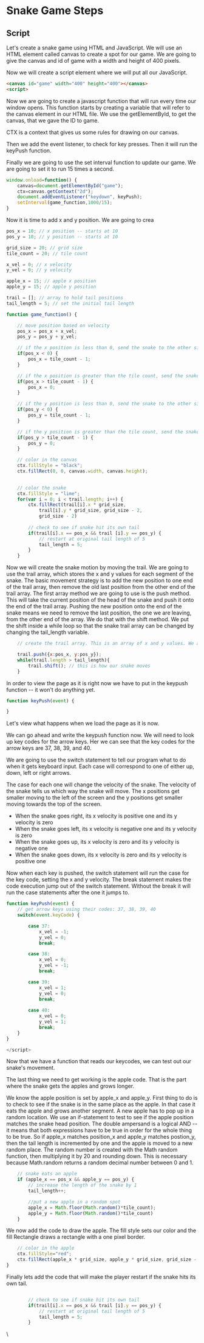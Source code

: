 # Snake Game Steps

## Script

Let's create a snake game using HTML and JavaScript. We will use an HTML element called canvas to create a spot for our game. We are going to give the canvas and id of game with a width and height of 400 pixels. 

Now we will create a script element where we will put all our JavaScript.

```html
<canvas id="game" width="400" height="400"></canvas>
<script>
```

Now we are going to create a javascript function that will run every time our window opens. This function starts by creating a variable that will refer to the canvas element in our HTML file. We use the getElementById, to get the canvas, that we gave the ID to game.

CTX is a context that gives us some rules for drawing on our canvas. 

Then we add the event listener, to check for key presses. Then it will run the keyPush function.

Finally we are going to use the set interval function to update our game. We are going to set it to run 15 times a second.

```javascript
window.onload=function() {
    canvas=document.getElementById("game");
    ctx=canvas.getContext("2d");
    document.addEventListener("keydown", keyPush);
    setInterval(game_function,1000/15);
}
```

Now it is time to add x and y position. We are going to crea

```javascript
pos_x = 10; // x position -- starts at 10
pos_y = 10; // y position -- starts at 10

grid_size = 20; // grid size
tile_count = 20; // tile count

x_vel = 0; // x velocity
y_vel = 0; // y velocity

apple_x = 15; // apple x position
apple_y = 15; // apple y position

trail = []; // array to hold tail positions
tail_length = 5; // set the initial tail length 
```
```javascript
function game_function() {

    // move position based on velocity
    pos_x = pos_x + x_vel;
    pos_y = pos_y + y_vel;

    // if the x position is less than 0, send the snake to the other side
    if(pos_x < 0) {
        pos_x = tile_count - 1;
    }

    // if the x position is greater than the tile count, send the snake to 0 
    if(pos_x > tile_count - 1) {
        pos_x = 0;
    }

    // if the y position is less than 0, send the snake to the other side
    if(pos_y < 0) {
        pos_y = tile_count - 1;
    }    

    // if the y position is greater than the tile count, send the snake to the other side
    if(pos_y > tile_count - 1) {
        pos_y = 0;
    }

    // color in the canvas
    ctx.fillStyle = "black";
    ctx.fillRect(0, 0, canvas.width, canvas.height);
    
```
```javascript
    // color the snake
    ctx.fillStyle = "lime";
    for(var i = 0; i < trail.length; i++) {
        ctx.fillRect(trail[i].x * grid_size, 
            trail[i].y * grid_size, grid_size - 2,
            grid_size - 2)
        
        // check to see if snake hit its own tail
        if(trail[i].x == pos_x && trail [i].y == pos_y) {
            // restart at original tail length of 5
            tail_length = 5;
        }
    }
```

Now we will create the snake motion by moving the trail. We are going to use the trail array, which stores the x and y values for each segment of the snake. The basic movement strategy is to add the new position to one end of the trail array, then remove the old last position from the other end of the trail array.
The first array method we are going to use is the push method. This will take the current position of the head of the snake and push it onto the end of the trail array. 
Pushing the new position onto the end of the snake means we need to remove the last position, the one we are leaving, from the other end of the array. We do that with the shift method. We put the shift inside a while loop so that the snake trail array can be changed by changing the tail_length variable.

```javascript
    // create the trail array. This is an array of x and y values. We already used them above when we called trail[i].x and trail[i].y

    trail.push({x:pos_x, y:pos_y}); 
    while(trail.length > tail_length){
        trail.shift(); // this is how our snake moves
    }
```
In order to view the page as it is right now we have to put in the keypush function -- it won't do anything yet. 
```javascript
function keyPush(event) {

}
```
Let's view what happens when we load the page as it is now. 

We can go ahead and write the keypush function now. We will need to look up key codes for the arrow keys. Her we can see that the key codes for the arrow keys are 37, 38, 39, and 40.

We are going to use the switch statement to tell our program what to do when it gets keyboard input. Each case will correspond to one of either up, down, left or right arrows.

The case for each one will change the velocity of the snake. The velocity of the snake tells us which way the snake will move. 
The x positions get smaller moving to the left of the screen and the y positions get smaller moving towards the top of the screen. 

* When the snake goes right, its x velocity is positive one and its y velocity is zero  
* When the snake goes left, its x velocity is negative one and its y velocity is zero
* When the snake goes up, its x velocity is zero and its y velocity is negative one 
* When the snake goes down, its x velocity is zero and its y velocity is positive one


Now when each key is pushed, the switch statement will run the case for the key code, setting the x and y velocity. The break statement makes the code execution jump out of the switch statement. Without the break it will run the case statements after the one it jumps to. 

```javascript
function keyPush(event) {
    // get arrow keys using their codes: 37, 38, 39, 40
    switch(event.keyCode) {

        case 37:
            x_vel = -1;
            y_vel = 0;
            break;

        case 38:
            x_vel = 0;
            y_vel = -1;
            break;

        case 39:
            x_vel = 1;
            y_vel = 0;
            break;
        
        case 40:
            x_vel = 0;
            y_vel = 1;
            break;
    }
}

</script>
```
Now that we have a function that reads our keycodes, we can test out our snake's movement. 

The last thing we need to get working is the apple code. That is the part where the snake gets the apples and grows longer. 


We know the apple position is set by apple_x and apple_y. First thing to do is to check to see if the snake is in the same place as the apple. In that case it eats the apple and grows another segment. A new apple has to pop up in a random location. We use an if-statement to test to see if the apple position matches the snake head position. The double ampersand is a logical AND -- it means that both expressions have to be true in order for the whole thing to be true. So if apple_x matches position_x and apple_y matches postion_y, then the tail length is incremented by one and the apple is moved to a new random place. The random number is created with the Math random function, then multiplying it by 20 and rounding down. This is necessary because Math.random returns a random decimal number between 0 and 1.  

```javascript
    // snake eats an apple
    if (apple_x == pos_x && apple_y == pos_y) {
        // increase the length of the snake by 1
        tail_length++;

        //put a new apple in a random spot
        apple_x = Math.floor(Math.random()*tile_count);
        apple_y = Math.floor(Math.random()*tile_count)
    }
```
We now add the code to draw the apple. The fill style sets our color and the fill Rectangle draws a rectangle with a one pixel border. 
```javascript
    // color in the apple
    ctx.fillStyle="red";
    ctx.fillRect(apple_x * grid_size, apple_y * grid_size, grid_size - 2, grid_size - 2)
}
```
Finally lets add the code that will make the player restart if the snake hits its own tail.
```javascript

        // check to see if snake hit its own tail
        if(trail[i].x == pos_x && trail [i].y == pos_y) {
            // restart at original tail length of 5
            tail_length = 5;
        }

```
\